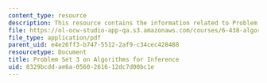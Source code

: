 ```yaml
---
content_type: resource
description: This resource contains the information related to Problem Set 3.
file: https://ol-ocw-studio-app-qa.s3.amazonaws.com/courses/6-438-algorithms-for-inference-fall-2014/8329bcddae6a0560261612dc7d00bc1e_MIT6_438F14_ps3.pdf
file_type: application/pdf
parent_uid: e4e26ff3-b747-5512-2af9-c34cec428488
resourcetype: Document
title: Problem Set 3 on Algorithms for Inference
uid: 8329bcdd-ae6a-0560-2616-12dc7d00bc1e
---
```

